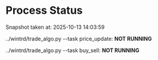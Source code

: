 # Process Status

Snapshot taken at: 2025-10-13 14:03:59

../wintrd/trade_algo.py --task price_update: **NOT RUNNING**

../wintrd/trade_algo.py --task buy_sell: **NOT RUNNING**

